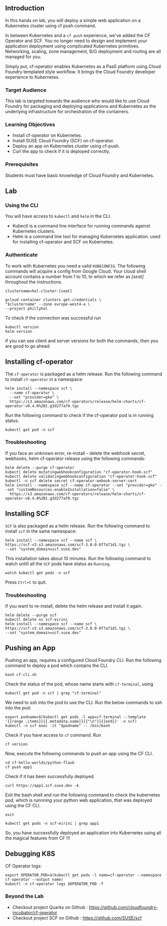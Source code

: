 ## Introduction

In this hands on lab, you will deploy a simple web application on a Kubernetes cluster using cf push command.

In between Kubernetes and a `cf push` experience, we've added the CF Operator and SCF. You no longer need to design and implement your application deployment using complicated Kubernetes primitives. Networking, scaling, zone management, B/G deployment and routing are all managed for you.

Simply put, cf-operator enables Kubernetes as a PaaS platform using Cloud Foundry templated style workflow. It brings the Cloud Foundry developer experience to Kubernetes.

### Target Audience

This lab is targeted towards the audience who would like to use Cloud Foundry for packaging and deploying applications and Kubernetes as the underlying infrastructure for orchestration of the containers.

### Learning Objectives

* Install cf-operator on Kubernetes.
* Install SUSE Cloud Foundry (SCF) on cf-operator.
* Deploy an app on Kubernetes cluster using cf-push.
* Curl the app to check if it is deployed correctly.

### Prerequisites

Students must have basic knowledge of Cloud Foundry and Kubernetes.

## Lab

### Using the CLI

You will have access to `kubectl` and `helm` in the CLI.

* Kubectl is a command line interface for running commands against Kubernetes clusters.
* Helm is a command line tool for managing Kubernetes application. used for installing cf-operator and SCF on Kubernetes.

### Authenticate

To work with Kubernetes you need a valid `KUBECONFIG`. The following commands will acquire a config from Google Cloud.
Your cloud shell account contains a number from 1 to 10, to which we refer as *[seat]* throughout the instructions.

```
clustername=hol-cluster-[seat]
```
```
gcloud container clusters get-credentials \
"$clustername" --zone europe-west4-a \
--project phillyhol
```

To check if the connection was successful run

```
kubectl version
helm version
```

If you can see client and server versions for both the commands, then you are good to go ahead.


## Installing cf-operator

The `cf-operator` is packaged as a helm release. Run the following command to install `cf-operator` in a namespace:

```
helm install --namespace scf \
  --name cf-operator \
  --set "provider=gke" \
  https://s3.amazonaws.com/cf-operators/release/helm-charts/cf-operator-v0.4.0%2B1.g3d277af0.tgz
```

Run the following command to check if the cf-operator pod is in running status.

```
kubectl get pod -n scf
```

### Troubleshooting

If you face an unknown error, re-install - delete the webhook secret, webhooks, helm cf-operator release using the following commands:

```
helm delete --purge cf-operator
kubectl delete mutatingwebhookconfiguration "cf-operator-hook-scf"
kubectl delete validatingwebhookconfiguration "cf-operator-hook-scf"
kubectl -n scf delete secret cf-operator-webook-server-cert
helm install --namespace scf --name cf-operator --set "provider=gke" --set "customResources.enableInstallation=false" \
  https://s3.amazonaws.com/cf-operators/release/helm-charts/cf-operator-v0.4.0%2B1.g3d277af0.tgz
```

## Installing SCF

`SCF` is also packaged as a helm release. Run the following command to install `scf` in the same namespace:

```
helm install --namespace scf --name scf \
https://scf-v3.s3.amazonaws.com/scf-3.0.0-8f7a71d1.tgz \
--set "system_domain=scf.suse.dev"
```

This installation takes about 10 minutes. Run the following command to watch untill all the `SCF` pods have status as `Running`.

```
watch kubectl get pods -n scf
```

Press `Ctrl+C` to quit.

### Troubleshooting

If you want to re-install, delete the helm release and install it again.

```
helm delete --purge scf
kubectl delete ns scf-eirini
helm install --namespace scf --name scf \
https://scf-v3.s3.amazonaws.com/scf-3.0.0-8f7a71d1.tgz \
--set "system_domain=scf.suse.dev"
```


## Pushing an App

Pushing an app, requires a configured Cloud Foundry CLI. Run the following command to deploy a pod which contains the CLI.

```
bash cf-cli.sh
```

Check the status of the pod, whose name starts with `cf-terminal`, using

```
kubectl get pod -n scf | grep "cf-terminal"
```

We need to ssh into the pod to use the CLI. Run the below commands to ssh into the pod:

```
export podname=$(kubectl get pods -l app=cf-terminal --template '{{range .items}}{{.metadata.name}}{{"\n"}}{{end}}' -n scf)
kubectl -n scf exec -it "$podname" -- /bin/bash
```

Check if you have access to `cf` command. Run

```
cf version
```

Now, execute the following commands to push an app using the CF CLI.

```
cd cf-hello-worlds/python-flask
cf push app1
```

Check if it has been successfully deployed.

```
curl https://app1.scf.suse.dev -k
```

Exit the bash shell and run the following command to check the kubernetes pod, which is runnning your python web application, that was deployed using the CF CLI.

```
exit
```
```
kubectl get pods -n scf-eirini | grep app1
```

So, you have successfully deployed an application into Kubernetes using all the magical features from CF !!!

## Debugging K8S

CF Operator logs:

```
export OPERATOR_POD=$(kubectl get pods -l name=cf-operator --namespace cf-operator --output name)
kubectl -n cf-operator logs $OPERATOR_POD -f
```

### Beyond the Lab

* Checkout project Quarks on Github : https://github.com/cloudfoundry-incubator/cf-operator
* Checkout project SCF on Github    : https://github.com/SUSE/scf
